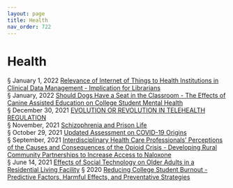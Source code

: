 ```yaml
---
layout: page
title: Health 
nav_order: 722 
---
```


# Health 
§ January 1, 2022 [Relevance of Internet of Things to Health Institutions in Clinical Data Management - Implication for Librarians](https://archive-r.bsafes.com/docs/R/Relevance-of-Internet-of-Things-to-Health-Institutions-in-Clinical-Data-Management-Implication-for-Librarians/)  
§ January, 2022 [Should Dogs Have a Seat in the Classroom - The Effects of Canine Assisted Education on College Student Mental Health](https://archive-s.bsafes.com/docs/S/Should-Dogs-Have-a-Seat-in-the-Classroom-The-Effects-of-Canine-Assisted-Education-on-College-Student-Mental-Health/)  
§ December 30, 2021 [EVOLUTION OR REVOLUTION IN TELEHEALTH REGULATION](https://archive-e.bsafes.com/docs/E/EVOLUTION-OR-REVOLUTION-IN-TELEHEALTH-REGULATION/)  
§ November, 2021 [Schizophrenia and Prison Life](https://archive-s.bsafes.com/docs/S/Schizophrenia-an-Prison-Life/)  
§ October 29, 2021 [Updated Assessment on COVID-19 Origins](https://archive-u.bsafes.com/docs/U/Updated-Assessment-on-COVID-19-Origins/)  
§ September, 2021 [Interdisciplinary Health Care Professionals’ Perceptions of the Causes and Consequences of the Opioid Crisis - Developing Rural Community Partnerships to Increase Access to Naloxone](https://archive-i.bsafes.com/docs/I/Interdisciplinary-Health-Care-Professionals’-Perceptions-of-the-Causes-and-Consequences-of-the-Opioid-Crisis-Developing-Rural-Community-Partnerships-to-Increase-Access-to-Naloxone/)  
§ June 14, 2021 [Effects of Social Technology on Older Adults in a Residential Living Facility](https://archive-e.bsafes.com/docs/E/Effects-of-Social-Technology-on-Older-Adults-in-a-Residential-Living-Facility/) 
§ 2020 [Reducing College Student Burnout - Predictive Factors, Harmful Effects, and Preventative Strategies](https://archive-r.bsafes.com/docs/R/Reducing-College-Student-Burnout-Predictive-Factors-Harmful-Effects-and-Preventativ-Strategies/)   
